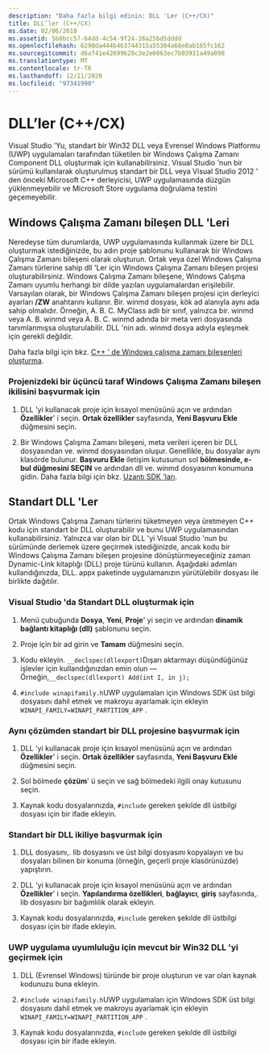 ```yaml
---
description: "Daha fazla bilgi edinin: DLL 'Ler (C++/CX)"
title: DLL’ler (C++/CX)
ms.date: 02/06/2018
ms.assetid: 5b8bcc57-64dd-4c54-9f24-26a25bd5dddd
ms.openlocfilehash: 6290da444b463744315a55304a68e8ab165fc162
ms.sourcegitcommit: d6af41e42699628c3e2e6063ec7b03931a49a098
ms.translationtype: MT
ms.contentlocale: tr-TR
ms.lasthandoff: 12/11/2020
ms.locfileid: "97341990"
---
```

# <a name="dlls-ccx"></a>DLL’ler (C++/CX)

Visual Studio 'Yu, standart bir Win32 DLL veya Evrensel Windows Platformu (UWP) uygulamaları tarafından tüketilen bir Windows Çalışma Zamanı Component DLL oluşturmak için kullanabilirsiniz. Visual Studio 'nun bir sürümü kullanılarak oluşturulmuş standart bir DLL veya Visual Studio 2012 ' den önceki Microsoft C++ derleyicisi, UWP uygulamasında düzgün yüklenmeyebilir ve Microsoft Store uygulama doğrulama testini geçemeyebilir.

## <a name="windows-runtime-component-dlls"></a>Windows Çalışma Zamanı bileşen DLL 'Leri

Neredeyse tüm durumlarda, UWP uygulamasında kullanmak üzere bir DLL oluşturmak istediğinizde, bu adın proje şablonunu kullanarak bir Windows Çalışma Zamanı bileşeni olarak oluşturun. Ortak veya özel Windows Çalışma Zamanı türlerine sahip dll 'Ler için Windows Çalışma Zamanı bileşen projesi oluşturabilirsiniz. Windows Çalışma Zamanı bileşene, Windows Çalışma Zamanı uyumlu herhangi bir dilde yazılan uygulamalardan erişilebilir. Varsayılan olarak, bir Windows Çalışma Zamanı bileşen projesi için derleyici ayarları **/ZW** anahtarını kullanır. Bir. winmd dosyası, kök ad alanıyla aynı ada sahip olmalıdır. Örneğin, A. B. C. MyClass adlı bir sınıf, yalnızca bir. winmd veya A. B. winmd veya A. B. C. winmd adında bir meta veri dosyasında tanımlanmışsa oluşturulabilir. DLL 'nin adı. winmd dosya adıyla eşleşmek için gerekli değildir.

Daha fazla bilgi için bkz. [C++ ' de Windows çalışma zamanı bileşenleri oluşturma](/windows/uwp/winrt-components/creating-windows-runtime-components-in-cpp).

### <a name="to-reference-a-third-party-windows-runtime-component-binary-in-your-project"></a>Projenizdeki bir üçüncü taraf Windows Çalışma Zamanı bileşen ikilisini başvurmak için

1. DLL 'yi kullanacak proje için kısayol menüsünü açın ve ardından **Özellikler**' i seçin. **Ortak özellikler** sayfasında, **Yeni Başvuru Ekle** düğmesini seçin.

1. Bir Windows Çalışma Zamanı bileşeni, meta verileri içeren bir DLL dosyasından ve. winmd dosyasından oluşur. Genellikle, bu dosyalar aynı klasörde bulunur. **Başvuru Ekle** iletişim kutusunun sol **bölmesinde, e-bul düğmesini SEÇIN** ve ardından dll ve. winmd dosyasının konumuna gidin. Daha fazla bilgi için bkz. [Uzantı SDK 'ları](/visualstudio/extensibility/creating-a-software-development-kit#extension-sdks).

## <a name="standard-dlls"></a>Standart DLL 'Ler

Ortak Windows Çalışma Zamanı türlerini tüketmeyen veya üretmeyen C++ kodu için standart bir DLL oluşturabilir ve bunu UWP uygulamasından kullanabilirsiniz. Yalnızca var olan bir DLL 'yi Visual Studio 'nun bu sürümünde derlemek üzere geçirmek istediğinizde, ancak kodu bir Windows Çalışma Zamanı bileşen projesine dönüştürmeyeceğiniz zaman Dynamic-Link kitaplığı (DLL) proje türünü kullanın. Aşağıdaki adımları kullandığınızda, DLL. appx paketinde uygulamanızın yürütülebilir dosyası ile birlikte dağıtılır.

### <a name="to-create-a-standard-dll-in-visual-studio"></a>Visual Studio 'da Standart DLL oluşturmak için

1. Menü çubuğunda **Dosya**, **Yeni**, **Proje**' yi seçin ve ardından **dinamik bağlantı kitaplığı (dll)** şablonunu seçin.

1. Proje için bir ad girin ve **Tamam** düğmesini seçin.

1. Kodu ekleyin. `__declspec(dllexport)`Dışarı aktarmayı düşündüğünüz işlevler için kullandığınızdan emin olun — Örneğin,`__declspec(dllexport) Add(int I, in j);`

1. `#include winapifamily.h`UWP uygulamaları için Windows SDK üst bilgi dosyasını dahil etmek ve makroyu ayarlamak için ekleyin `WINAPI_FAMILY=WINAPI_PARTITION_APP` .

### <a name="to-reference-a-standard-dll-project-from-the-same-solution"></a>Aynı çözümden standart bir DLL projesine başvurmak için

1. DLL 'yi kullanacak proje için kısayol menüsünü açın ve ardından **Özellikler**' i seçin. **Ortak özellikler** sayfasında, **Yeni Başvuru Ekle** düğmesini seçin.

1. Sol bölmede **çözüm**' ü seçin ve sağ bölmedeki ilgili onay kutusunu seçin.

1. Kaynak kodu dosyalarınızda, `#include` gereken şekılde dll üstbilgi dosyası için bir ifade ekleyin.

### <a name="to-reference-a-standard-dll-binary"></a>Standart bir DLL ikiliye başvurmak için

1. DLL dosyasını,. lib dosyasını ve üst bilgi dosyasını kopyalayın ve bu dosyaları bilinen bir konuma (örneğin, geçerli proje klasörünüzde) yapıştırın.

1. DLL 'yi kullanacak proje için kısayol menüsünü açın ve ardından **Özellikler**' i seçin. **Yapılandırma özellikleri**, **bağlayıcı**, **giriş** sayfasında,. lib dosyasını bir bağımlılık olarak ekleyin.

1. Kaynak kodu dosyalarınızda, `#include` gereken şekılde dll üstbilgi dosyası için bir ifade ekleyin.

### <a name="to-migrate-an-existing-win32-dll-for-uwp-app-compatibility"></a>UWP uygulama uyumluluğu için mevcut bir Win32 DLL 'yi geçirmek için

1. DLL (Evrensel Windows) türünde bir proje oluşturun ve var olan kaynak kodunuzu buna ekleyin.

1. `#include winapifamily.h`UWP uygulamaları için Windows SDK üst bilgi dosyasını dahil etmek ve makroyu ayarlamak için ekleyin `WINAPI_FAMILY=WINAPI_PARTITION_APP` .

1. Kaynak kodu dosyalarınızda, `#include` gereken şekılde dll üstbilgi dosyası için bir ifade ekleyin.
